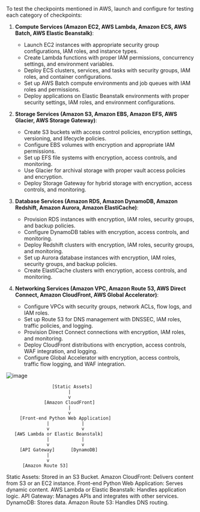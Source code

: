 To test the checkpoints mentioned in AWS, launch and configure for testing each category of checkpoints:

1. **Compute Services (Amazon EC2, AWS Lambda, Amazon ECS, AWS Batch, AWS Elastic Beanstalk)**:
   - Launch EC2 instances with appropriate security group configurations, IAM roles, and instance types.
   - Create Lambda functions with proper IAM permissions, concurrency settings, and environment variables.
   - Deploy ECS clusters, services, and tasks with security groups, IAM roles, and container configurations.
   - Set up AWS Batch compute environments and job queues with IAM roles and permissions.
   - Deploy applications on Elastic Beanstalk environments with proper security settings, IAM roles, and environment configurations.

2. **Storage Services (Amazon S3, Amazon EBS, Amazon EFS, AWS Glacier, AWS Storage Gateway)**:
   - Create S3 buckets with access control policies, encryption settings, versioning, and lifecycle policies.
   - Configure EBS volumes with encryption and appropriate IAM permissions.
   - Set up EFS file systems with encryption, access controls, and monitoring.
   - Use Glacier for archival storage with proper vault access policies and encryption.
   - Deploy Storage Gateway for hybrid storage with encryption, access controls, and monitoring.

3. **Database Services (Amazon RDS, Amazon DynamoDB, Amazon Redshift, Amazon Aurora, Amazon ElastiCache)**:
   - Provision RDS instances with encryption, IAM roles, security groups, and backup policies.
   - Configure DynamoDB tables with encryption, access controls, and monitoring.
   - Deploy Redshift clusters with encryption, IAM roles, security groups, and monitoring.
   - Set up Aurora database instances with encryption, IAM roles, security groups, and backup policies.
   - Create ElastiCache clusters with encryption, access controls, and monitoring.

4. **Networking Services (Amazon VPC, Amazon Route 53, AWS Direct Connect, Amazon CloudFront, AWS Global Accelerator)**:
   - Configure VPCs with security groups, network ACLs, flow logs, and IAM roles.
   - Set up Route 53 for DNS management with DNSSEC, IAM roles, traffic policies, and logging.
   - Provision Direct Connect connections with encryption, IAM roles, and monitoring.
   - Deploy CloudFront distributions with encryption, access controls, WAF integration, and logging.
   - Configure Global Accelerator with encryption, access controls, traffic flow logging, and WAF integration.

![image](https://github.com/rajath-optit/validate_23_checkpoint-IAM/assets/128474801/57717d06-a3ad-4748-a814-8eab14e00d39)

                     [Static Assets]
                           |
                           v
                  [Amazon CloudFront]
                           |
                           v
         [Front-end Python Web Application]
                   |            |
                   v            v
       [AWS Lambda or Elastic Beanstalk]
                   |            |
                   v            v
         [API Gateway]      [DynamoDB]
                   |   
                   v   
          [Amazon Route 53]

Static Assets: Stored in an S3 Bucket.
Amazon CloudFront: Delivers content from S3 or an EC2 instance.
Front-end Python Web Application: Serves dynamic content.
AWS Lambda or Elastic Beanstalk: Handles application logic.
API Gateway: Manages APIs and integrates with other services.
DynamoDB: Stores data.
Amazon Route 53: Handles DNS routing.

